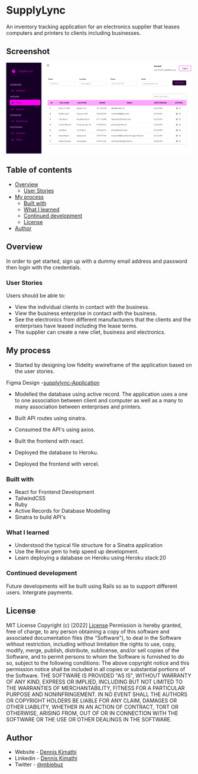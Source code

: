 # SupplyLync

An inventory tracking application for an electronics supplier that leases computers and printers to clients including businesses.

## Screenshot
 ![image](./inventory-tracker-frontend/src/assets/images/clients-screen.png)

## Table of contents

- [Overview](#overview)
  - [User Stories](#user-stories)
- [My process](#my-process)
  - [Built with](#built-with)
  - [What I learned](#what-i-learned)
  - [Continued development](#continued-development)
  - [License](#license)
- [Author](#author)



## Overview
In order to get started, sign up with a dummy email address and password then login with the credentials.

### User Stories

Users should be able to:

- View the individual clients in contact with the business.
- View the business enterprise in contact with the business.
- See the electronics from different manufacturers that the clients and the enterprises have leased including the lease terms. 
- The supplier can create a new cliet, business and electronics.



## My process
- Started by designing low fidelity wwireframe of the application based on the user stories.

Figma Design -[supplylync-Application](https://www.figma.com/file/eC6vJepMrRhNeKD6JD3kdZ/LeapTop)

- Modelled the database using active record. The application uses a one to one association between client and computer as well as a many to many association between enterprises and printers.

- Built API routes using sinatra.

- Consumed the API's using axios.

- Built the frontend with react.

- Deployed the database to Heroku.

- Deployed the frontend with vercel.

### Built with

- React for Frontend Development
- TailwindCSS
- Ruby
- Active Records for Database Modelling
- Sinatra to build API's


### What I learned

- Understood the typical file structure for a Sinatra application
- Use the Rerun gem to help speed up development.
- Learn deploying a database on Heroku using Heroku stack:20


### Continued development

Future developments will be built using Rails so as to support different users.
Intergrate payments.


## License
MIT License
Copyright (c) [2022] [License](LICENSE.txt)
Permission is hereby granted, free of charge, to any person obtaining a copy
of this software and associated documentation files (the "Software"), to deal
in the Software without restriction, including without limitation the rights
to use, copy, modify, merge, publish, distribute, sublicense, and/or sell
copies of the Software, and to permit persons to whom the Software is
furnished to do so, subject to the following conditions:
The above copyright notice and this permission notice shall be included in all
copies or substantial portions of the Software.
THE SOFTWARE IS PROVIDED "AS IS", WITHOUT WARRANTY OF ANY KIND, EXPRESS OR
IMPLIED, INCLUDING BUT NOT LIMITED TO THE WARRANTIES OF MERCHANTABILITY,
FITNESS FOR A PARTICULAR PURPOSE AND NONINFRINGEMENT. IN NO EVENT SHALL THE
AUTHORS OR COPYRIGHT HOLDERS BE LIABLE FOR ANY CLAIM, DAMAGES OR OTHER
LIABILITY, WHETHER IN AN ACTION OF CONTRACT, TORT OR OTHERWISE, ARISING FROM,
OUT OF OR IN CONNECTION WITH THE SOFTWARE OR THE USE OR OTHER DEALINGS IN THE
SOFTWARE.



## Author

- Website - [Dennis Kimathi](https://www.your-site.com)
- Linkedin - [Dennis Kimathi](https://www.linkedin.com/in/dennis-kimathi-46326711b/)
- Twitter - [@mbiebuz](https://twitter.com/mbiebuz)




